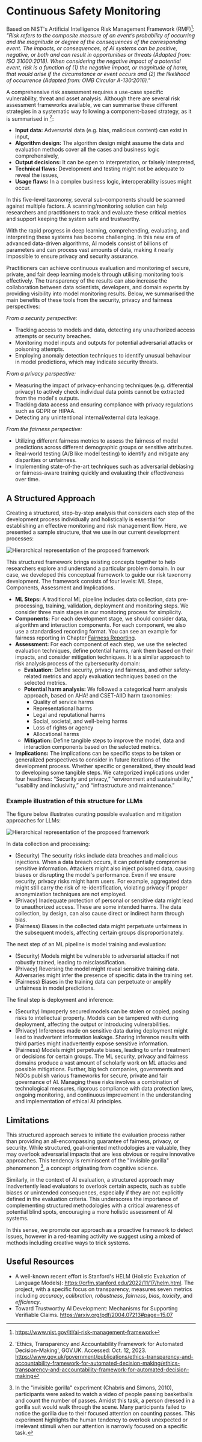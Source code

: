 # Continuous Safety Monitoring

Based on NIST's Artificial Intelligence Risk Management Framework (RMF)[^nist]: _"Risk refers to the composite measure of an event’s probability of occurring and the magnitude or degree of the consequences of the corresponding event. The impacts, or consequences, of AI systems can be positive, negative, or both and can result in opportunities or threats (Adapted from: ISO 31000:2018). When considering the negative impact of a potential event, risk is a function of (1) the negative impact, or magnitude of harm, that would arise if the circumstance or event occurs and (2) the likelihood of occurrence (Adapted from: OMB Circular A-130:2016)."_

A comprehensive risk assessment requires a use-case specific vulnerability, threat and asset analysis. Although there are several risk assessment frameworks available, we can summarise these different strategies in a systematic way following a component-based strategy, as it is summarised in [^cdei]:

-   **Input data:** Adversarial data (e.g. bias, malicious content) can exist in input,
-   **Algorithm design:** The algorithm design might assume the data and evaluation methods cover all the cases and business logic comprehensively,
-   **Output decisions:** It can be open to interpretation, or falsely interpreted,
-   **Technical flaws:** Development and testing might not be adequate to reveal the issues,
-   **Usage flaws:** In a complex business logic, interoperability issues might occur.

In this five-level taxonomy, several sub-components should be scanned against multiple factors. A scanning/monitoring solution can help researchers and practitioners to track and evaluate these critical metrics and support keeping the system safe and trustworthy.

With the rapid progress in deep learning, comprehending, evaluating, and interpreting these systems has become challenging. In this new era of advanced data-driven algorithms, AI models consist of billions of parameters and can process vast amounts of data, making it nearly impossible to ensure privacy and security assurance.

Practitioners can achieve continuous evaluation and monitoring of secure, private, and fair deep learning models through utilising monitoring tools effectively. The transparency of the results can also increase the collaboration between data scientists, developers, and domain experts by providing visibility into model monitoring results. Below, we summarised the main benefits of these tools from the security, privacy and fairness perspectives:

*From a security perspective:*

- Tracking access to models and data, detecting any unauthorized access attempts or security breaches.
- Monitoring model inputs and outputs for potential adversarial attacks or poisoning attempts.
- Employing anomaly detection techniques to identify unusual behaviour in model predictions, which may indicate security threats.

*From a privacy perspective:*

- Measuring the impact of privacy-enhancing techniques (e.g. differential privacy) to actively check individual data points cannot be extracted from the model's outputs.
- Tracking data access and ensuring compliance with privacy regulations such as GDPR or HIPAA.
- Detecting any unintentional internal/external data leakage.

*From the fairness perspective:*

- Utilizing different fairness metrics to assess the fairness of model predictions across different demographic groups or sensitive attributes.
- Real-world testing (A/B like model testing) to identify and mitigate any disparities or unfairness.
- Implementing state-of-the-art techniques such as adversarial debiasing or fairness-aware training quickly and evaluating their effectiveness over time.


## A Structured Approach

Creating a structured, step-by-step analysis that considers each step of the development process individually and holistically is essential for establishing an effective monitoring and risk management flow. Here, we presented a sample structure, that we use in our current development processes: 

![Hierarchical representation of the proposed framework](../media/hierarchical-framework.png)

This structured framework brings existing concepts together to help researchers explore and understand a particular problem domain. In our case, we developed this conceptual framework to guide our risk taxonomy development. The framework consists of four levels: ML Steps, Components, Assessment and Implications.

-	**ML Steps:** A traditional ML pipeline includes data collection, data pre-processing, training, validation, deployment and monitoring steps. We consider three main stages in our monitoring process for simplicity.
-	**Components:** For each development stage, we should consider data, algorithm and interaction components. For each component, we also use a standardised recording format. You can see an example for fairness reporting in Chapter [Fairness Reporting](../fairness/recording_standard.md).
-	**Assessment:** For each component of each step, we use the selected evaluation techniques, define potential harms, rank them based on their impacts, and consider mitigation techniques. It is a similar approach to risk analysis process of the cybersecurity domain:
    - **Evaluation:** Define security, privacy and fairness, and other safety-related metrics and apply evaluation techniques based on the selected metrics. 
    - **Potential harm analysis:** We followed a categorical harm analysis approach, based on AHA! and CSET-AIID harm taxonomies:
        -	Quality of service harms
        -	Representational harms
        -	Legal and reputational harms
        -	Social, societal, and well-being harms
        -	Loss of rights or agency
        -	Allocational harms
    - **Mitigation:** Define tangible steps to improve the model, data and interaction components based on the selected metrics.
- **Implications:** The implications can be specific steps to be taken or generalized perspectives to consider in future iterations of the development process. Whether specific or generalized, they should lead to developing some tangible steps. We categorized implications under four headlines: “Security and privacy,” “environment and sustainability,” “usability and inclusivity,” and “infrastructure and maintenance.” 

### Example illustration of this structure for LLMs

The figure below illustrates curating possible evaluation and mitigation approaches for LLMs:

![Hierarchical representation of the proposed framework](../media/framework-all.png)

In data collection and processing:
- (Security) The security risks include data breaches and malicious injections. When a data breach occurs, it can potentially compromise sensitive information. Attackers might also inject poisoned data, causing biases or disrupting the model's performance. Even if we ensure security, privacy risks might harm users. For example, aggregated data might still carry the risk of re-identification, violating privacy if proper anonymization techniques are not employed. 
- (Privacy) Inadequate protection of personal or sensitive data might lead to unauthorized access. These are some intended harms. The data collection, by design, can also cause direct or indirect harm through bias. 
- (Fairness) Biases in the collected data might perpetuate unfairness in the subsequent models, affecting certain groups disproportionately.

The next step of an ML pipeline is model training and evaluation:
- (Security) Models might be vulnerable to adversarial attacks if not robustly trained, leading to misclassification. 
- (Privacy) Reversing the model might reveal sensitive training data. Adversaries might infer the presence of specific data in the training set. 
- (Fairness) Biases in the training data can perpetuate or amplify unfairness in model predictions.

The final step is deployment and inference:
- (Security) Improperly secured models can be stolen or copied, posing risks to intellectual property. Models can be tampered with during deployment, affecting the output or introducing vulnerabilities. 
- (Privacy) Inferences made on sensitive data during deployment might lead to inadvertent information leakage. Sharing inference results with third parties might inadvertently expose sensitive information. 
- (Fairness) Models might perpetuate biases, leading to unfair treatment or decisions for certain groups.
The ML security, privacy and fairness domains produce a vast amount of scholarly work on ML attacks and possible mitigations. Further, big tech companies, governments and NGOs publish various frameworks for secure, private and fair governance of AI. Managing these risks involves a combination of technological measures, rigorous compliance with data protection laws, ongoing monitoring, and continuous improvement in the understanding and implementation of ethical AI principles. 

## Limitations

This structured approach serves to initiate the evaluation process rather than providing an all-encompassing guarantee of fairness, privacy, or security. While structured, goal-oriented methodologies are valuable, they may overlook adversarial impacts that are less obvious or require innovative approaches. This tendency is reminiscent of the "invisible gorilla" phenomenon [^gorilla], a concept originating from cognitive science.

Similarly, in the context of AI evaluation, a structured approach may inadvertently lead evaluators to overlook certain aspects, such as subtle biases or unintended consequences, especially if they are not explicitly defined in the evaluation criteria. This underscores the importance of complementing structured methodologies with a critical awareness of potential blind spots, encouraging a more holistic assessment of AI systems.

In this sense, we promote our approach as a proactive framework to detect issues, however in a red-teaming activity we suggest using a mixed of methods including creative ways to trick systems.

[^gorilla]: In the "invisible gorilla" experiment (Chabris and Simons, 2010), participants were asked to watch a video of people passing basketballs and count the number of passes. Amidst this task, a person dressed in a gorilla suit would walk through the scene. Many participants failed to notice the gorilla due to their focused attention on counting passes. This experiment highlights the human tendency to overlook unexpected or irrelevant stimuli when our attention is narrowly focused on a specific task.

## Useful Resources

- A well-known recent effort is Stanford's HELM (Holistic Evaluation of Language Models): <https://crfm.stanford.edu/2022/11/17/helm.html>. The project, with a specific focus on transparency, measures seven metrics including *accuracy*, *calibration*, *robustness*, *fairness*, *bias*, *toxicity*, and *efficiency*.
- Toward Trustworthy AI Development: Mechanisms for Supporting Verifiable Claims. <https://arxiv.org/pdf/2004.07213#page=15.07>


[^nist]: <https://www.nist.gov/itl/ai-risk-management-framework>
[^cdei]: 'Ethics, Transparency and Accountability Framework for Automated Decision-Making', GOV.UK. Accessed: Oct. 12, 2023. <https://www.gov.uk/government/publications/ethics-transparency-and-accountability-framework-for-automated-decision-making/ethics-transparency-and-accountability-framework-for-automated-decision-making>